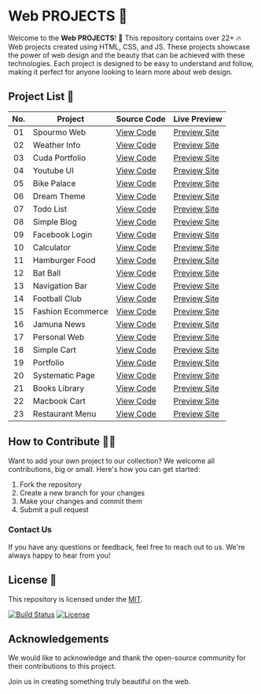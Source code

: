# Web PROJECTS 🚀

Welcome to the **Web PROJECTS**! 🎉 This repository contains over 22+ 🔥 Web projects created using HTML, CSS, and JS. These projects showcase the power of web design and the beauty that can be achieved with these technologies. Each project is designed to be easy to understand and follow, making it perfect for anyone looking to learn more about web design.

## Project List 📜

|  No.| Project         | Source Code                                                          | Live Preview         |
| :-: | ----------------|----------------------------------------------------------------------|-----------------------------------------------------
| 01  | Spourmo Web      | [View Code](https://github.com/alsiam/web-projects/tree/main/spourmo-web)      | [Preview Site](https://alsiam.github.io/web-projects/spourmo-web)
| 02  | Weather Info     | [View Code](https://github.com/alsiam/web-projects/tree/main/weather-info)     | [Preview Site](https://alsiam.github.io/web-projects/weather-info)
| 03  | Cuda Portfolio   | [View Code](https://github.com/alsiam/web-projects/tree/main/cuda-portfolio)   | [Preview Site](https://alsiam.github.io/web-projects/cuda-portfolio)
| 04  | Youtube UI       | [View Code](https://github.com/alsiam/web-projects/tree/main/youtube-ui)       | [Preview Site](https://alsiam.github.io/web-projects/youtube-ui)
| 05  | Bike Palace      | [View Code](https://github.com/alsiam/web-projects/tree/main/bike-palace)      | [Preview Site](https://alsiam.github.io/web-projects/bike-palace)
| 06  | Dream Theme      | [View Code](https://github.com/alsiam/web-projects/tree/main/dream-theme)      | [Preview Site](https://alsiam.github.io/web-projects/dream-theme)
| 07  | Todo List        | [View Code](https://github.com/alsiam/web-projects/tree/main/todo-list)        | [Preview Site](https://alsiam.github.io/web-projects/todo-list)
| 08  | Simple Blog      | [View Code](https://github.com/alsiam/web-projects/tree/main/simple-blog)      | [Preview Site](https://alsiam.github.io/web-projects/simple-blog)
| 09  | Facebook Login   | [View Code](https://github.com/alsiam/web-projects/tree/main/facebook-login)   | [Preview Site](https://alsiam.github.io/web-projects/facebook-login)
| 10  | Calculator       | [View Code](https://github.com/alsiam/web-projects/tree/main/calculator)       | [Preview Site](https://alsiam.github.io/web-projects/calculator)
| 11  | Hamburger Food   | [View Code](https://github.com/alsiam/web-projects/tree/main/hamburger-food)   | [Preview Site](https://alsiam.github.io/web-projects/hamburger-food)
| 12  | Bat Ball         | [View Code](https://github.com/alsiam/web-projects/tree/main/bat-ball)         | [Preview Site](https://alsiam.github.io/web-projects/bat-ball)
| 13  | Navigation Bar   | [View Code](https://github.com/alsiam/web-projects/tree/main/navigation-bar)   | [Preview Site](https://alsiam.github.io/web-projects/navigation-bar)
| 14  | Football Club    | [View Code](https://github.com/alsiam/web-projects/tree/main/football-club)    | [Preview Site](https://alsiam.github.io/web-projects/football-club)
| 15  | Fashion Ecommerce| [View Code](https://github.com/alsiam/web-projects/tree/main/fashion-ecommerce)| [Preview Site](https://alsiam.github.io/web-projects/fashion-ecommerce)
| 16  | Jamuna News      | [View Code](https://github.com/alsiam/web-projects/tree/main/jamuna-news)      | [Preview Site](https://alsiam.github.io/web-projects/jamuna-news)
| 17  | Personal Web     | [View Code](https://github.com/alsiam/web-projects/tree/main/personal-website) | [Preview Site](https://alsiam.github.io/web-projects/personal-website)
| 18  | Simple Cart      | [View Code](https://github.com/alsiam/web-projects/tree/main/simple-cart)      | [Preview Site](https://alsiam.github.io/web-projects/simple-cart)
| 19  | Portfolio     | [View Code](https://github.com/alsiam/web-projects/tree/main/portfolio)     | [Preview Site](https://alsiam.github.io/web-projects/portfolio)
| 20  | Systematic Page  | [View Code](https://github.com/alsiam/web-projects/tree/main/systematic-page)  | [Preview Site](https://alsiam.github.io/web-projects/systematic-page)
| 21  | Books Library    | [View Code](https://github.com/alsiam/web-projects/tree/main/books-library)    | [Preview Site](https://alsiam.github.io/web-projects/books-library)
| 22  | Macbook Cart     | [View Code](https://github.com/alsiam/web-projects/tree/main/macbook-cart)     | [Preview Site](https://alsiam.github.io/web-projects/macbook-cart)
| 23  | Restaurant Menu  | [View Code](https://github.com/alsiam/web-projects/tree/main/restaurnat-menu)  | [Preview Site](https://alsiam.github.io/web-projects/restaurnat-menu)

## How to Contribute 👨‍💻

Want to add your own project to our collection? We welcome all contributions, big or small. Here's how you can get started:

1. Fork the repository
2. Create a new branch for your changes
3. Make your changes and commit them
4. Submit a pull request

### Contact Us

If you have any questions or feedback, feel free to reach out to us. We're always happy to hear from you!

## License 📄

This repository is licensed under the [MIT](https://github.com/alsiam/web-projects/blob/main/LICENSE).

[![Build Status](https://img.shields.io/travis/alsiam/REPO.svg?style=flat-square)](https://travis-ci.org/alsiam/web-projects)
[![License](https://img.shields.io/badge/license-MIT-blue.svg?style=flat-square)](https://github.com/alsiam/web-projects/blob/master/LICENSE)

## Acknowledgements

We would like to acknowledge and thank the open-source community for their contributions to this project.

Join us in creating something truly beautiful on the web.
